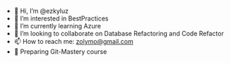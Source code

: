 - 👋 Hi, I’m @ezkyluz
- 👀 I’m interested in BestPractices
- 🌱 I’m currently learning Azure
- 💞️ I’m looking to collaborate on Database Refactoring and Code Refactor
- 📫 How to reach me: zolymo@gmail.com
- 🍁 Preparing Git-Mastery course

<!---
ezkyluz/ezkyluz is a ✨ special ✨ repository because its `README.md` (this file) appears on your GitHub profile.
You can click the Preview link to take a look at your changes.
--->
